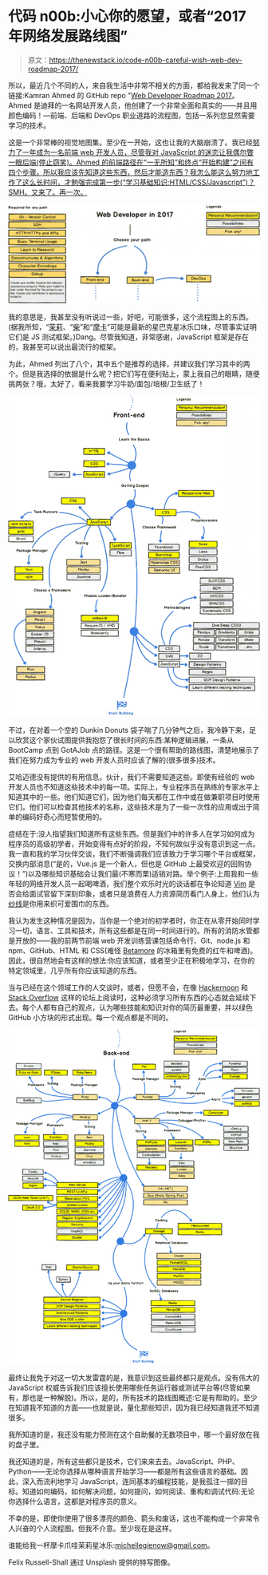 # 代码 n00b:小心你的愿望，或者“2017 年网络发展路线图”

> 原文：<https://thenewstack.io/code-n00b-careful-wish-web-dev-roadmap-2017/>

所以，最近几个不同的人，来自我生活中非常不相关的方面，都给我发来了同一个链接:Kamran Ahmed 的 GitHub repo "[Web Developer Roadmap 2017](https://github.com/kamranahmedse/developer-roadmap)。Ahmed 是迪拜的一名网站开发人员，他创建了一个非常全面和真实的——并且用颜色编码！—前端、后端和 DevOps 职业道路的流程图，包括一系列您显然需要学习的技术。

这是一个非常棒的视觉地图集。至少在一开始，这也让我的大脑崩溃了。我已经[努力了一年成为一名前端 web 开发人员，尽管我对 JavaScript 的迷恋让我偶尔瞥一眼后端(停止窃笑)。Ahmed 的前端路径在“一无所知”和终点“开始构建”之间有四个步骤。所以我应该先知道这些东西，然后才能造东西？我怎么能这么努力地工作了这么长时间，才勉强完成第一步(“学习基础知识:HTML/CSS/Javascript”)？SMH。又来了。再一次。](/tag/code-n00b/)

![](img/a94b3cfb5547cfd922d2a79da4efcd76.png)

我的意思是，我甚至没有听说过一些，好吧，可能很多，这个流程图上的东西。(据我所知，“[茉莉](https://github.com/jasmine/jasmine)、“[柴](http://chaijs.com/)”和“[摩卡](https://mochajs.org/)”可能是最新的星巴克星冰乐口味，尽管事实证明它们是 JS 测试框架。)Dang。尽管我知道，非常感谢，JavaScript 框架是存在的，我甚至可以说出最流行的框架。

为此，Ahmed 列出了八个，其中五个是推荐的选择，并建议我们学习其中的两个。但是我选择的依据是什么呢？把它们写在便利贴上，蒙上我自己的眼睛，随便挑两张？哦，太好了，看来我要学习牛奶/面包/培根/卫生纸了！

[![](img/522cfcd47c06c279b6e93a33044c7124.png)](https://thenewstack.io/?attachment_id=2241843)

不过，在对着一个空的 Dunkin Donuts 袋子喘了几分钟气之后，我冷静下来，足以欣赏这个家伙试图提供我抱怨了很长时间的东西:某种逻辑进展，一条从 BootCamp 点到 GotAJob 点的路径。这是一个很有帮助的路线图，清楚地展示了我们在努力成为专业的 web 开发人员时应该了解的(很多很多)技术。

艾哈迈德没有提供的有用信息。伙计，我们不需要知道这些。即使有经验的 web 开发人员也不知道这些技术中的每一项。实际上，专业程序员在熟练的专家水平上知道其中的一些。他们知道它们，因为他们每天都在工作中或在做兼职项目时使用它们。他们可以检查其他技术的名称，这些技术是为了一些一次性的应用或出于简单的编码好奇心而短暂使用的。

症结在于:没人指望我们知道所有这些东西。但是我们中的许多人在学习如何成为程序员的高级初学者，开始变得有点好的阶段，不知何故似乎没有意识到这一点。我一直和我的学习伙伴交谈，我们不断强调我们应该致力于学习哪个平台或框架，交换内部消息(“是的，Vue.js 是一个新人，但也是 GitHub 上最受欢迎的回购协议！”)以及哪些知识基础会让我们最(不寒而栗)适销对路。举个例子:上周我和一些年轻的网络开发人员一起喝啤酒，我们整个欢乐时光的谈话都在争论知道 [Vim](http://www.vim.org) 是否会给面试官留下深刻印象，或者只是浪费在人力资源简历看门人身上，他们认为[纱线](https://hadoop.apache.org/docs/current/hadoop-yarn/hadoop-yarn-site/YARN.html)是你用来织可爱围巾的东西。

我认为发生这种情况是因为，当你是一个绝对的初学者时，你正在从零开始同时学习一切，语言、工具和技术，所有这些都是在同一时间进行的。所有的消防水管都是开放的——我的前两节前端 web 开发训练营课包括命令行、Git、node.js 和 npm、GitHub、HTML 和 CSS(难怪 [Betamore](https://betamore.com/) 的冰箱里有免费的红牛和啤酒)。因此，很自然地会有这样的想法:你应该知道，或者至少正在积极地学习，在你的特定领域里，几乎所有你应该知道的东西。

当与已经在这个领域工作的人交谈时，或者，但愿不会，在像 [Hackernoon](https://hackernoon.com/) 和 [Stack Overflow](https://stackoverflow.com/) 这样的论坛上阅读时，这种必须学习所有东西的心态就会延续下去。每个人都有自己的观点，认为哪些技能和知识对你的简历最重要，并以绿色 GitHub 小方块的形式出现。每一个观点都是不同的。

[![](img/3e51738b342b438ba7f2c7360bff7619.png)](https://thenewstack.io/?attachment_id=2241844)

最终让我免于对这一切大发雷霆的是，我意识到这些最终都只是观点。没有伟大的 JavaScript 权威告诉我们应该擅长使用哪些任务运行器或测试平台等(尽管如果有，那也是一种解脱)。所以，是的，所有技术的路线图概述:它是有帮助的。至少在知道我不知道的方面——也就是说，量化那些知识，因为我已经知道我还不知道很多。

我所知道的是，我还没有能力预测在这个自助餐的无数项目中，哪一个最好放在我的盘子里。

我还知道的是，所有这些都只是技术，它们来来去去。JavaScript、PHP、Python——无论你选择从哪种语言开始学习——都是所有这些语言的基础。因此，深入而流利地学习 JavaScript，连同基本的编程技能，是我孤注一掷的目标。知道如何编码，如何解决问题，如何提问，如何阅读、重构和调试代码:无论你选择什么语言，这都是对程序员的意义。

不幸的是，即使你使用了很多漂亮的颜色、箭头和废话，这也不能构成一个非常令人兴奋的个人流程图。但我不介意。至少现在是这样。

谁能给我一杯摩卡爪哇茉莉星冰乐:michellegienow@gmail.com。

Felix Russell-Shall 通过 Unsplash 提供的特写图像。

<svg xmlns:xlink="http://www.w3.org/1999/xlink" viewBox="0 0 68 31" version="1.1"><title>Group</title> <desc>Created with Sketch.</desc></svg>